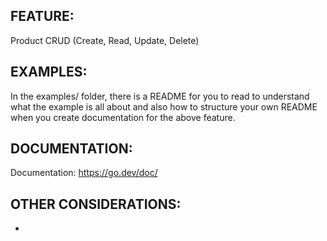 ## FEATURE:

Product CRUD (Create, Read, Update, Delete)

## EXAMPLES:

In the examples/ folder, there is a README for you to read to understand what the example is all about and also how to structure your own README when you create documentation for the above feature.

## DOCUMENTATION:

Documentation: https://go.dev/doc/

## OTHER CONSIDERATIONS:

-
